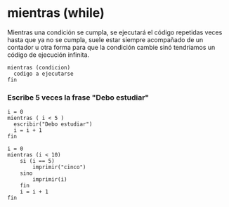 # mientras \(while\)

Mientras una condición se cumpla, se ejecutará el código repetidas veces hasta que ya no se cumpla, suele estar siempre acompañado de un contador u otra forma para que la condición cambie sinó tendriamos un código de ejecución infinita.

```
mientras (condicion)
  codigo a ejecutarse
fin
```

### Escribe 5 veces la frase "Debo estudiar"

```
i = 0
mientras ( i < 5 )
  escribir("Debo estudiar")
  i = i + 1
fin
```

```
i = 0
mientras (i < 10)
    si (i == 5)
        imprimir("cinco")
    sino
        imprimir(i)
    fin
    i = i + 1
fin
```



